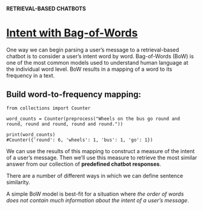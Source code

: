 #### RETRIEVAL-BASED CHATBOTS
# [Intent with Bag-of-Words](https://www.codecademy.com/paths/build-chatbots-with-python/tracks/retrieval-based-chatbots/modules/retrieval-based-chatbots/lessons/retrieval-based-chatbots/exercises/chatbots-intent-with-bag-of-words)
One way we can begin parsing a user’s message to a retrieval-based chatbot is to consider a user’s intent word by word.
Bag-of-Words (BoW) is one of the most common models used to understand human language at the individual word level.
BoW results in a mapping of a word to its frequency in a text.

## Build word-to-frequency mapping:
```
from collections import Counter

word_counts = Counter(preprocess("Wheels on the bus go round and round, round and round, round and round."))

print(word_counts)
#Counter({'round': 6, 'wheels': 1, 'bus': 1, 'go': 1})
```
We can use the results of this mapping to construct a measure of the intent of a user’s message.
Then we’ll use this measure to retrieve the most similar answer from our collection of **predefined chatbot responses**.

There are a number of different ways in which we can define sentence similarity. 

A simple BoW model is best-fit for a situation where *the order of words does not contain much information about the intent of a user’s message*.
